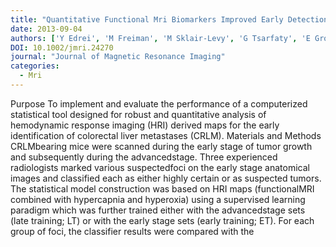 ```yaml
---
title: "Quantitative Functional Mri Biomarkers Improved Early Detection Of Colorectal Liver Metastases"
date: 2013-09-04
authors: ['Y Edrei', 'M Freiman', 'M Sklair-Levy', 'G Tsarfaty', 'E Gross', 'L Joskowicz', 'R Abramovitch']
DOI: 10.1002/jmri.24270
journal: "Journal of Magnetic Resonance Imaging"
categories: 
  - Mri
---
```

 Purpose To implement and evaluate the performance of a computerized statistical tool designed for robust and quantitative analysis of hemodynamic response imaging (HRI) derived maps for the early identification of colorectal liver metastases (CRLM). Materials and Methods CRLMbearing mice were scanned during the early stage of tumor growth and subsequently during the advancedstage. Three experienced radiologists marked various suspectedfoci on the early stage anatomical images and classified each as either highly certain or as suspected tumors. The statistical model construction was based on HRI maps (functionalMRI combined with hypercapnia and hyperoxia) using a supervised learning paradigm which was further trained either with the advancedstage sets (late training; LT) or with the early stage sets (early training; ET). For each group of foci, the classifier results were compared with the
            